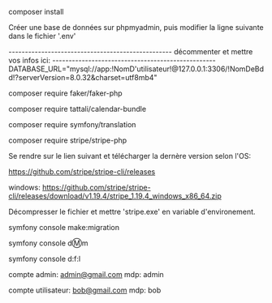 composer install

Créer une base de données sur phpmyadmin, puis
modifier la ligne suivante dans le fichier '.env'

-------------------------------------------------- décommenter et mettre vos infos ici: --------------------------------------------------
DATABASE_URL="mysql://app:!NomD'utilisateur!@127.0.0.1:3306/!NomDeBdd!?serverVersion=8.0.32&charset=utf8mb4"

composer require faker/faker-php

composer require tattali/calendar-bundle

composer require symfony/translation

composer require stripe/stripe-php

Se rendre sur le lien suivant et télécharger la dernère version selon l'OS:

https://github.com/stripe/stripe-cli/releases

windows: https://github.com/stripe/stripe-cli/releases/download/v1.19.4/stripe_1.19.4_windows_x86_64.zip

Décompresser le fichier et mettre 'stripe.exe' en variable d'environement.

symfony console make:migration

symfony console d:m:m

symfony console d:f:l


compte admin:
admin@gmail.com
mdp: admin

compte utilisateur:
bob@gmail.com
mdp: bob
